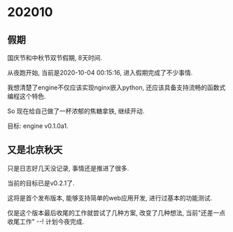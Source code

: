 # 202010

## 假期

国庆节和中秋节双节假期, 8天时间.

从夜跑开始, 当前是2020-10-04 00:15:16, 进入假期完成了不少事情.

我想清楚了engine不仅应该实现nginx嵌入python, 还应该具备支持流畅的函数式编程这个特色.

So 现在给自己做了一杯浓郁的焦糖拿铁, 继续开动.

目标: engine v0.1.0a1.

## 又是北京秋天

只是日志好几天没记录, 事情还是推进了很多.

当前的目标已是v0.2.1了.

这将是首个发布版本, 能够支持简单的web应用开发, 进行过基本的功能测试.

仅是这个版本最后收尾的工作就尝试了几种方案, 改变了几种想法, 当前"还差一点收尾工作" --! 计划今夜完成.
